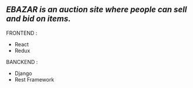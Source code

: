 ***EBAZAR is an auction site where people can sell and bid on items.***
------------------------------------------------------------

FRONTEND : 
- React
- Redux

BANCKEND : 
- Django
- Rest Framework


